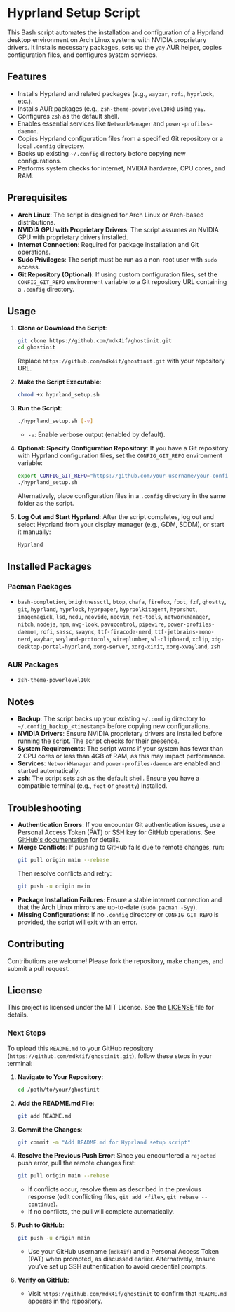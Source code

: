# Hyprland Setup Script

This Bash script automates the installation and configuration of a Hyprland desktop environment on Arch Linux systems with NVIDIA proprietary drivers. It installs necessary packages, sets up the `yay` AUR helper, copies configuration files, and configures system services.

## Features
- Installs Hyprland and related packages (e.g., `waybar`, `rofi`, `hyprlock`, etc.).
- Installs AUR packages (e.g., `zsh-theme-powerlevel10k`) using `yay`.
- Configures `zsh` as the default shell.
- Enables essential services like `NetworkManager` and `power-profiles-daemon`.
- Copies Hyprland configuration files from a specified Git repository or a local `.config` directory.
- Backs up existing `~/.config` directory before copying new configurations.
- Performs system checks for internet, NVIDIA hardware, CPU cores, and RAM.

## Prerequisites
- **Arch Linux**: The script is designed for Arch Linux or Arch-based distributions.
- **NVIDIA GPU with Proprietary Drivers**: The script assumes an NVIDIA GPU with proprietary drivers installed.
- **Internet Connection**: Required for package installation and Git operations.
- **Sudo Privileges**: The script must be run as a non-root user with `sudo` access.
- **Git Repository (Optional)**: If using custom configuration files, set the `CONFIG_GIT_REPO` environment variable to a Git repository URL containing a `.config` directory.

## Usage
1. **Clone or Download the Script**:
   ```bash
   git clone https://github.com/mdk4if/ghostinit.git
   cd ghostinit
   ```
   Replace `https://github.com/mdk4if/ghostinit.git` with your repository URL.

2. **Make the Script Executable**:
   ```bash
   chmod +x hyprland_setup.sh
   ```

3. **Run the Script**:
   ```bash
   ./hyprland_setup.sh [-v]
   ```
   - `-v`: Enable verbose output (enabled by default).

4. **Optional: Specify Configuration Repository**:
   If you have a Git repository with Hyprland configuration files, set the `CONFIG_GIT_REPO` environment variable:
   ```bash
   export CONFIG_GIT_REPO="https://github.com/your-username/your-config-repo.git"
   ./hyprland_setup.sh
   ```
   Alternatively, place configuration files in a `.config` directory in the same folder as the script.

5. **Log Out and Start Hyprland**:
   After the script completes, log out and select Hyprland from your display manager (e.g., GDM, SDDM), or start it manually:
   ```bash
   Hyprland
   ```

## Installed Packages
### Pacman Packages
- `bash-completion`, `brightnessctl`, `btop`, `chafa`, `firefox`, `foot`, `fzf`, `ghostty`, `git`, `hyprland`, `hyprlock`, `hyprpaper`, `hyprpolkitagent`, `hyprshot`, `imagemagick`, `lsd`, `ncdu`, `neovide`, `neovim`, `net-tools`, `networkmanager`, `nitch`, `nodejs`, `npm`, `nwg-look`, `pavucontrol`, `pipewire`, `power-profiles-daemon`, `rofi`, `sassc`, `swaync`, `ttf-firacode-nerd`, `ttf-jetbrains-mono-nerd`, `waybar`, `wayland-protocols`, `wireplumber`, `wl-clipboard`, `xclip`, `xdg-desktop-portal-hyprland`, `xorg-server`, `xorg-xinit`, `xorg-xwayland`, `zsh`

### AUR Packages
- `zsh-theme-powerlevel10k`

## Notes
- **Backup**: The script backs up your existing `~/.config` directory to `~/.config_backup_<timestamp>` before copying new configurations.
- **NVIDIA Drivers**: Ensure NVIDIA proprietary drivers are installed before running the script. The script checks for their presence.
- **System Requirements**: The script warns if your system has fewer than 2 CPU cores or less than 4GB of RAM, as this may impact performance.
- **Services**: `NetworkManager` and `power-profiles-daemon` are enabled and started automatically.
- **zsh**: The script sets `zsh` as the default shell. Ensure you have a compatible terminal (e.g., `foot` or `ghostty`) installed.

## Troubleshooting
- **Authentication Errors**: If you encounter Git authentication issues, use a Personal Access Token (PAT) or SSH key for GitHub operations. See [GitHub's documentation](https://docs.github.com/en/authentication/keeping-your-account-and-data-secure/creating-a-personal-access-token) for details.
- **Merge Conflicts**: If pushing to GitHub fails due to remote changes, run:
  ```bash
  git pull origin main --rebase
  ```
  Then resolve conflicts and retry:
  ```bash
  git push -u origin main
  ```
- **Package Installation Failures**: Ensure a stable internet connection and that the Arch Linux mirrors are up-to-date (`sudo pacman -Syy`).
- **Missing Configurations**: If no `.config` directory or `CONFIG_GIT_REPO` is provided, the script will exit with an error.

## Contributing
Contributions are welcome! Please fork the repository, make changes, and submit a pull request.

## License
This project is licensed under the MIT License. See the [LICENSE](LICENSE) file for details.



### Next Steps
To upload this `README.md` to your GitHub repository (`https://github.com/mdk4if/ghostinit.git`), follow these steps in your terminal:

1. **Navigate to Your Repository**:
   ```bash
   cd /path/to/your/ghostinit
   ```

2. **Add the README.md File**:
   ```bash
   git add README.md
   ```

3. **Commit the Changes**:
   ```bash
   git commit -m "Add README.md for Hyprland setup script"
   ```

4. **Resolve the Previous Push Error**:
   Since you encountered a `rejected` push error, pull the remote changes first:
   ```bash
   git pull origin main --rebase
   ```
   - If conflicts occur, resolve them as described in the previous response (edit conflicting files, `git add <file>`, `git rebase --continue`).
   - If no conflicts, the pull will complete automatically.

5. **Push to GitHub**:
   ```bash
   git push -u origin main
   ```
   - Use your GitHub username (`mdk4if`) and a Personal Access Token (PAT) when prompted, as discussed earlier. Alternatively, ensure you’ve set up SSH authentication to avoid credential prompts.

6. **Verify on GitHub**:
   - Visit `https://github.com/mdk4if/ghostinit` to confirm that `README.md` appears in the repository.
